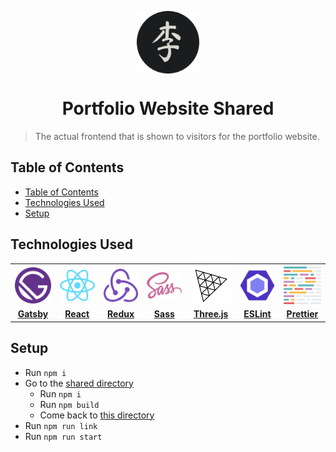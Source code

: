 <p align="center">
    <img align="center" alt="logo" src="./readme-assets/icon-rounded.png" height=100px width=100px/>
    <h1 align="center"> Portfolio Website Shared </h1>
</p>

> The actual frontend that is shown to visitors for the portfolio website.

## Table of Contents

- [Table of Contents](#table-of-contents)
- [Technologies Used](#technologies-used)
- [Setup](#setup)

## Technologies Used

<table>
<tbody>
    <tr align="center">
        <td align="center" width="12%">
            <a href="https://www.gatsbyjs.com/">
                <img
                    src="./readme-assets/gatsby-square-icon.svg"
                    width="100%"
                    align="center"
                />
            </a>
        </td>
        <td align="center" width="12%">
            <a href="https://react.dev/">
                <img
                    src="./readme-assets/react-square-icon.svg"
                    width="100%"
                    align="center"
                />
            </a>
        </td>
        <td align="center" width="12%">
             <a href="https://redux.js.org/">
                <img
                    src="./readme-assets/redux-square-icon.svg"
                    width="100%"
                    align="center"
                />
            </a>
        </td>
        <td align="center" width="12%">
            <a href="https://sass-lang.com/">
                <img
                    src="./readme-assets/sass-square-icon.svg"
                    width="100%"
                    align="center"
                />
            </a>
        </td>
        <td align="center" width="12%">
            <a href="https://threejs.org/">
                <img
                    src="./readme-assets/threejs-square-icon.svg"
                    width="100%"
                    align="center"
                />
            </a>
        </td>
        <td align="center" width="12%">
            <a href="https://eslint.org/">
                <img
                    src="./readme-assets/eslint-square-icon.svg"
                    width="100%"
                    align="center"
                />
            </a>
        </td>
        <td align="center" width="12%">
            <a href="https://prettier.io/">
                <img
                    src="./readme-assets/prettier-square-icon.svg"
                    width="100%"
                    align="center"
                />
            </a>
        </td>
    </tr>
    <tr align="center">
        <td align="center" width="12%">
            <a href="https://www.gatsbyjs.com/">
                <b>
                    Gatsby
                </b>
            </a>
        </td>
        <td align="center" width="12%">
            <a href="https://react.dev/">
                <b>
                    React
                </b>
            </a>
        </td>
        <td align="center" width="12%">
            <a href="https://redux.js.org/">
                <b>
                    Redux
                </b>
            </a>
        </td>
        <td align="center" width="12%">
            <a href="https://sass-lang.com/">
                <b>
                    Sass
                </b>
            </a>
        </td>
        <td align="center" width="12%">
            <a href="https://threejs.org/">
                <b>
                    Three.js
                </b>
            </a>
        </td>
        <td align="center" width="12%">
            <a href="https://eslint.org/">
                <b>
                    ESLint
                </b>
            </a>
        </td>
        <td align="center" width="12%">
            <a href="https://prettier.io/">
                <b>
                    Prettier
                </b>
            </a>
        </td>
    </tr>
</tbody>
</table>

## Setup

- Run `npm i`
- Go to the [shared directory](../shared/)
  - Run `npm i`
  - Run `npm build`
  - Come back to [this directory](.)
- Run `npm run link`
- Run `npm run start`
